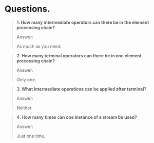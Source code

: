 # Questions.

> **1\. How many intermediate operators can there be in the element processing chain?**
>
> Answer:
> 
> As much as you need.

> **2\. How many terminal operators can there be in one element processing chain?**
>
> Answer:
> 
> Only one.

> **3\. What intermediate operations can be applied after terminal?**
>
> Answer:
> 
> Neither.

> **4\. How many times can one instance of a stream be used?**
>
> Answer:
> 
> Just one time.